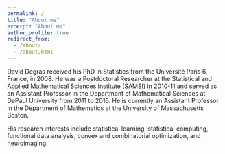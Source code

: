 ```yaml
---
permalink: /
title: "About me"
excerpt: "About me"
author_profile: true
redirect_from: 
  - /about/
  - /about.html
---
```


David Degras received his PhD in Statistics from the Université Paris 6, France, in 2008. He was a Postdoctoral Researcher at the Statistical and Applied Mathematical Sciences Institute (SAMSI) in 2010-11 and served as an Assistant Professor in the Department of Mathematical Sciences at DePaul University from 2011 to 2016. He is currently an Assistant Professor in the Department of Mathematics at the University of Massachusetts Boston. 

His research interests include statistical learning, statistical computing, functional data analysis, convex and combinatorial optimization, and neuroimaging.

